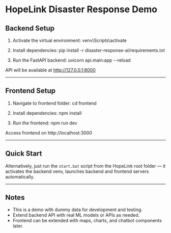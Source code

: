 # HopeLink Disaster Response Demo

## Backend Setup

1. Activate the virtual environment:
venv\Scripts\activate

2. Install dependencies:
pip install -r disaster-response-ai/requirements.txt


3. Run the FastAPI backend:
uvicorn api.main:app --reload


API will be available at http://127.0.0.1:8000

---

## Frontend Setup

1. Navigate to frontend folder:
cd frontend


2. Install dependencies:
npm install



3. Run the frontend:
npm run dev


Access frontend on http://localhost:3000

---

## Quick Start

Alternatively, just run the `start.bat` script from the HopeLink root folder — it activates the backend venv, launches backend and frontend servers automatically.

---

## Notes

- This is a demo with dummy data for development and testing.
- Extend backend API with real ML models or APIs as needed.
- Frontend can be extended with maps, charts, and chatbot components later.

